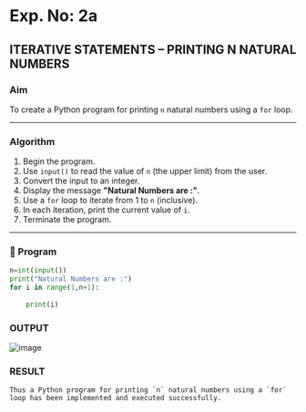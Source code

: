# Exp. No: 2a  
## ITERATIVE STATEMENTS – PRINTING N NATURAL NUMBERS

###  Aim
To create a Python program for printing `n` natural numbers using a `for` loop.

---

###  Algorithm

1. Begin the program.
2. Use `input()` to read the value of `n` (the upper limit) from the user.
3. Convert the input to an integer.
4. Display the message **"Natural Numbers are :"**.
5. Use a `for` loop to iterate from 1 to `n` (inclusive).
6. In each iteration, print the current value of `i`.
7. Terminate the program.

---

### 🧾 Program

```python
n=int(input())
print("Natural Numbers are :")
for i in range(1,n+1):
   
    print(i)

```
### OUTPUT
![image](https://github.com/user-attachments/assets/1c7bf887-7cf5-4553-a64b-5317288a86a9)


### RESULT
```
Thus a Python program for printing `n` natural numbers using a `for` loop has been implemented and executed successfully.
```

